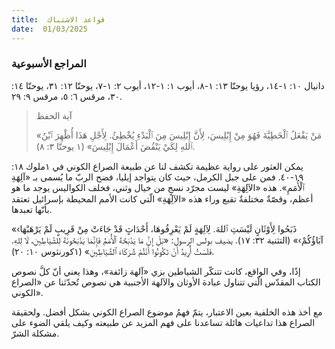 ```yaml
---
title:  قواعد الاشتباك
date:  01/03/2025
---
```


### المراجع الأسبوعية
دانيال ١٠: ١-١٤، رؤيا يوحنّا ١٣: ١-٨، أيوب ١: ١-١٢، أيوب ٢: ١-٧، يوحنّا ١٢: ٣١، يوحنّا ١٤: ٣٠، مرقس ٦: ٥، مرقس ٩: ٢٩.

> <p>آية الحفظ</p>
> «مَنْ يَفْعَلُ ٱلْخَطِيَّةَ فَهُوَ مِنْ إِبْلِيسَ، لِأَنَّ إِبْلِيسَ مِنَ ٱلْبَدْءِ يُخْطِئُ. لِأَجْلِ هَذَا أُظْهِرَ ٱبْنُ ٱللهِ لِكَيْ يَنْقُضَ أَعْمَالَ إِبْلِيسَ» (١ يوحنّا ٣: ٨).

يمكن العثور على رواية عظيمة تكشف لنا عن طبيعة الصراع الكوني في ١ملوك ١٨: ١٩-٤٠. فمن على جبل الكرمل، حيث كان يتواجد إيليا، فضح الربّ ما يُسمى بـ «آلِهَةِ ٱلْأُمَمِ». هذه «الآلِهَةِ» ليست مجرّد نسجٍ من خيال وثني، فخلف الكواليس يوجد ما هو أعظم، وقصّةٌ مختلفةٌ تقبع وراء هذه «الآلِهَةِ» الّتي كانت الأمم المحيطة بإسرائيل تعتقد بأنّها تعبدها.

«‹ذَبَحُوا لِأَوْثَانٍ لَيْسَتِ ٱللهَ. لِآلِهَةٍ لَمْ يَعْرِفُوهَا، أَحْدَاثٍ قَدْ جَاءَتْ مِنْ قَرِيبٍ لَمْ يَرْهَبْهَا آبَاؤُكُمْ›» (التثنية ٣٢: ١٧). يضيف بولس الرسول: «بَلْ إِنَّ مَا يَذْبَحُهُ ٱلْأُمَمُ فَإِنَّمَا يَذْبَحُونَهُ لِلشَّيَاطِينِ، لَا لِلهِ. فَلَسْتُ أُرِيدُ أَنْ تَكُونُوا أَنْتُمْ شُرَكَاءَ ٱلشَّيَاطِينِ» (١كورنثوس ١٠: ٢٠).

إذًا، وفي الواقع، كانت تتنكّر الشياطين بزي «آلهة زائفة»، وهذا يعني أنّ كلَّ نصوص الكتاب المقدّس الّتي تتناول عبادة الأوثان والآلهة الأجنبية هي نصوص تُحدّثنا عن «الصراع الكوني».

مع أخذ هذه الخلفية بعين الاعتبار، يتمّ فهمُ موضوع الصراع الكوني بشكل أفضل. ولحقيقة الصراع هذا تداعيات هائلة تساعدنا على فهم المزيد عن طبيعته وكيف يلقي الضوء على مشكلة الشرّ.
